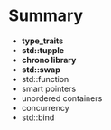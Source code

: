 # Summary

* **type\_traits**
* **std::tupple**
* **chrono library**
* **std::swap**
* std::function
* smart pointers
* unordered containers 
* concurrency
* std::bind

